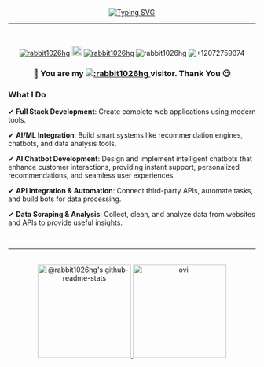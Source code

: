 
<div align="center" width="50">

<div align="center">
 <a href="https://git.io/typing-svg"><img src="https://readme-typing-svg.demolab.com?font=Fira+Code&size=25&pause=1000&center=true&vCenter=true&width=800&lines=%F0%9F%91%8B+Welcome+to+%40Rabbit1026HG+%F0%9F%91%8B;I+am+a+Full-Stack+and+AI+developer.;The+future+is+built+by+those+who+dare+to+code+it.;The+only+way+to+do+great+work+is+to+love+what+you+do." alt="Typing SVG" /></a>
</div>
<hr>
<br />
<p align="center">
  <a href="https://github.com/rabbit1026hg"><img src="https://komarev.com/ghpvc/?username=rabbit1026hg&label=Profile%20views&color=blue&style=flat" alt="rabbit1026hg" /></a>
  <a href="https://github.com/rabbit1026hg?tab=followers"><img height="20" src="https://img.shields.io/github/followers/rabbit1026hg?label=follow&logo=github&style=flat" /></a>
  <a href="https://t.me/rabbit1026hg"><img src="https://img.shields.io/badge/rabbit1026hg-grey?style=flat&logo=telegram" alt="rabbit1026hg" /></a>
  <img src="https://img.shields.io/badge/rabbit1026hg-grey?style=flat&logo=discord" alt="rabbit1026hg" />
  <img src="https://img.shields.io/badge/+12072759374-grey?style=flat&logo=whatsapp" alt="+12072759374" />
</p>
<h3 > 🎉 You are my 
  <a href="https://github.com/rabbit1026hg">
    <img src="https://count.getloli.com/@:rabbit1026?theme=" alt=":rabbit1026hg" />
  </a>
 visitor. Thank You 😍 </h3>  
 
<div align="left">

<h3> What I Do </h3>

✔  **Full Stack Development**: Create complete web applications using modern tools.


✔  **AI/ML Integration**: Build smart systems like recommendation engines, chatbots, and data analysis tools.


✔  **AI Chatbot Development**: Design and implement intelligent chatbots that enhance customer interactions, providing instant support, personalized recommendations, and seamless user experiences.

✔  **API Integration & Automation**: Connect third-party APIs, automate tasks, and build bots for data processing.

✔  **Data Scraping & Analysis**: Collect, clean, and analyze data from websites and APIs to provide useful insights.

</div>
<br/>
<hr></hr>
<br/>
<div align="center">
  <a href="https://github.com/rabbit1026hg?tab=repositories">
    <img height=190  src="https://github-readme-stats-one-bice.vercel.app/api?username=rabbit1026hg&theme=gotham&show_icons=true&count_private=true&hide_border=true&role=OWNER,ORGANIZATION_MEMBER,COLLABORATOR" alt="@rabbit1026hg's github-readme-stats"/>
  </a>
  <a href="https://github.com/rabbit1026hg?tab=repositories">
<!--     <img height=190   src="https://github-readme-stats.vercel.app/api/top-langs/?username=rabbit1026hg&layout=compact&hide_border=true&title_color=00b3ff&text_color=00b4ff&bg_color=0d1117" /> -->
    <img height=190   src="https://github-readme-stats.vercel.app/api/top-langs?username=rabbit1026hg&show_icons=true&locale=en&layout=compact&title_color=00b3ff&text_color=00b4ff&bg_color=0d1117" alt="ovi" />
   
  </a>
</div>
<!-- <br>
<p align="center">
    <a href="https://wakatime.com/@rabbit1026hg">
        <img src="https://github-readme-activity-graph.vercel.app/graph?username=rabbit1026hg&theme=react-dark&hide_border=true&hide_title=false&area=true&custom_title=Total%20contribution%20graph%20in%20all%20repo" width="95%" alt="activity graph">
    </a>
</p> -->

<!-- <div align='center' width='100%'>
<img width=390 src="https://github-readme-streak-stats-salesp07.vercel.app/?user=rabbit1026hg&count_private=true&theme=react&border_radius=10" alt="streak stats"/>
</div> -->

</div>





